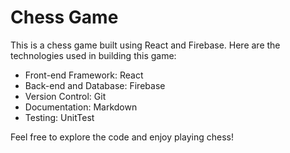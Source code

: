 # Chess Game

This is a chess game built using React and Firebase. Here are the technologies used in building this game:

- Front-end Framework: React
- Back-end and Database: Firebase
- Version Control: Git
- Documentation: Markdown
- Testing: UnitTest

Feel free to explore the code and enjoy playing chess!


